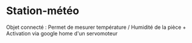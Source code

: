 # Station-météo
Objet connecté : Permet de mesurer température / Humidité de la pièce + Activation via google home d'un servomoteur
